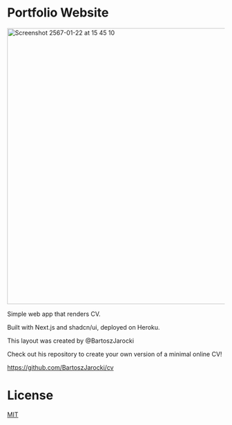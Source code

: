 # Portfolio Website
<img width="639" alt="Screenshot 2567-01-22 at 15 45 10" src="https://github.com/juan-28/website-sps/assets/55826125/bcb853b1-0ed5-4476-a119-bc79584618c0">

Simple web app that renders CV.

Built with Next.js and shadcn/ui, deployed on Heroku.

This layout was created by @BartoszJarocki

Check out his repository to create your own version of a minimal online CV!

https://github.com/BartoszJarocki/cv


# License

[MIT](https://choosealicense.com/licenses/mit/)
